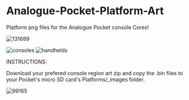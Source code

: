 # Analogue-Pocket-Platform-Art

Platform png files for the Analogue Pocket console Cores!

![131689](https://user-images.githubusercontent.com/123542883/222607670-7210c82e-fa3e-460f-a8e0-ef81bb5c7ec5.gif)

![consoles](https://user-images.githubusercontent.com/123542883/226220776-78cfad43-d598-4121-b487-00a8716c5e66.png)
![handhelds](https://user-images.githubusercontent.com/123542883/226220789-81d400ac-f328-47cf-bdb7-a00eb28e2111.png)





INSTRUCTIONS:

Download your prefered console region art zip and copy the .bin files to your Pocket's micro SD card's Platforms/_images folder.

![99165](https://user-images.githubusercontent.com/123542883/222607932-414202ec-5a4d-444e-8fb3-b7d1d9ac738c.gif)
